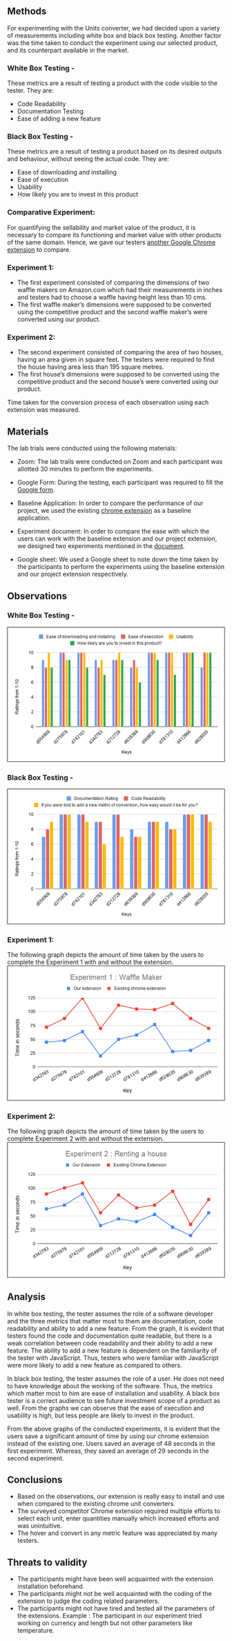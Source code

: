## Methods
For experimenting with the Units converter, we had decided upon a variety of measurements including white box and black box testing. Another factor was the time taken to conduct the experiment using our selected product, and its counterpart available in the market. <br>

### White Box Testing - <br>
These metrics are a result of testing a product with the code visible to the tester. They are: <br>
 - Code Readability <br>
 - Documentation Testing <br>
 - Ease of adding a new feature <br>

### Black Box Testing - <br>
These metrics are a result of testing a product based on its desired outputs and behaviour, without seeing the actual code. They are: <br>
 - Ease of downloading and installing <br>
 - Ease of execution <br>
 - Usability <br>
 - How likely you are to invest in this product <br>
 
### Comparative Experiment: 
For quantifying the sellability and market value of the product, it is necessary to compare its functioning and market value with other products of the same domain. Hence, we gave our testers [another Google Chrome extension](https://chrome.google.com/webstore/detail/unit-converter/igjeajmonjofckmiheidpmebpmdbbiam?hl=en) to compare.

### Experiment 1: <br>
 - The first experiment consisted of comparing the dimensions of two waffle makers on Amazon.com which had their measurements in inches and testers had to choose a waffle having height less than 10 cms. 
 - The first waffle maker’s dimensions were supposed to be converted using the competitive product and the second waffle maker’s were converted using our product. <br>
### Experiment 2: <br>
 - The second experiment consisted of comparing the area of two houses, having an area given in square feet. The testers were required to find the house having area less than 195 square metres. 
 - The first house’s dimensions were supposed to be converted using the competitive product and the second house’s were converted using our product. <br>
  
Time taken for the conversion process of each observation using each extension was measured. 



## Materials

The lab trials were conducted using the following materials:

- Zoom: The lab trails were conducted on Zoom and each participant was allotted 30 minutes to perform the experiments.
 
- Google Form: During the testing, each participant was required to fill the [Google form](https://docs.google.com/forms/d/e/1FAIpQLSexJgJxwnPkSr_mYZVBqKQKKGYIQtdvx88kXuYoqzIDqBUddw/viewform?usp=sf_link).
  
- Baseline Application: In order to compare the performance of our project, we used the existing [chrome extension](https://chrome.google.com/webstore/detail/unit-converter/igjeajmonjofckmiheidpmebpmdbbiam?hl=en) as a baseline application.
 
- Experiment document: In order to compare the ease with which the users can work with the baseline extension and our project extension, we designed two experiments mentioned in the [document](https://docs.google.com/document/d/1IfqAOpouN26ex-qVaURnJih9sjpZKCe4Gb8T8-OF4h4/edit).

- Google sheet:
We used a Google sheet to note down the time taken by the participants to perform the experiments using the baseline extension and our project extension respectively.
 
 

## Observations

### White Box Testing - <br>
![image](https://github.com/AlishaShahane/units_converter_extension/blob/master/images/first.png)
### Black Box Testing - <br>
![image](https://github.com/AlishaShahane/units_converter_extension/blob/master/images/second.png)
### Experiment 1: <br>
The following graph depicts the amount of time taken by the users to complete the Experiment 1 with and without the extension.
![image](https://github.com/AlishaShahane/units_converter_extension/blob/master/images/image1_final.png)

### Experiment 2: <br>
The following graph depicts the amount of time taken by the users to complete Experiment 2 with and without the extension.
![image](https://github.com/AlishaShahane/units_converter_extension/blob/master/images/exp2_final.png)
## Analysis
In white box testing, the tester assumes the role of a software developer and the three metrics that matter most to them are documentation, code readability and ability to add a new feature. From the graph, it is evident that testers found the code and documentation quite readable, but there is a weak correlation between code readability and their ability to add a new feature. The ability to add a new feature is dependent on the familiarity of the tester with JavaScript. Thus, testers who were familiar with JavaScript were more likely to add a new feature as compared to others.

In black box testing, the tester assumes the role of a user. He does not need to have knowledge about the working of the software. Thus, the metrics which matter most to him are ease of installation and usability. A black box tester is a correct audience to see future investment scope of a product as well. From the graphs we can observe that the ease of execution and usability is high, but less people are likely to invest in the product.

From the above graphs of the conducted experiments, it is evident that the users save a significant amount of time by using our chrome extension instead of the existing one.
Users saved an average of 48 seconds in the first experiment. Whereas, they saved an average of 29 seconds in the second experiment.


## Conclusions 
 - Based on the observations, our extension is really easy to install and use when compared to the existing chrome unit converters. 
 - The surveyed competitor Chrome extension required multiple efforts to select each unit, enter quantities manually which increased efforts and was unintuitive.
 - The hover and convert in any metric feature was appreciated by many testers. 
## Threats to validity
- The participants might have been well acquainted with the extension installation beforehand.
- The participants might not be well acquainted with the coding of the extension to judge the coding related parameters.
- The participants might not have tired and tested all the parameters of the extensions. 
Example : The participant in our experiment tried working on currency and length but not other parameters like temperature. 


